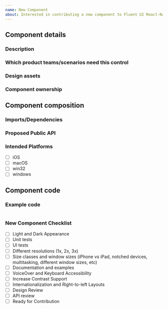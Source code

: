 ```yaml
---
name: New Component
about: Interested in contributing a new component to Fluent UI React-Native? This template includes necessary information to get started, and steps to completion
---
```


<!-- Use this template for new components or new component variants -->

## Component details

### Description

<!-- fill this out -->

### Which product teams/scenarios need this control

<!-- The more teams/scenarios that would use this control the better chance it will get prioritized -->

### Design assets

<!-- Please provide links to redlines or screenshots of intended component design -->
<!-- Are you internal to Microsoft and your design isn't yet public? Please reach out to us internally via the Fluent UI Apple Teams channel or log a request at https://aka.ms/fluentui-native. -->

### Component ownership

<!-- Are there one or more people who can help maintain this component over time? Who will address bugs? -->

## Component composition

### Imports/Dependencies

<!-- What other dependencies will your component be using -->

### Proposed Public API

<!-- Define the proposed public API for this control -->

### Intended Platforms
- [ ] iOS
- [ ] macOS
- [ ] win32
- [ ] windows

## Component code

### Example code

```Swift
```

### New Component Checklist

- [ ] Light and Dark Appearance
- [ ] Unit tests
- [ ] UI tests
- [ ] Different resolutions (1x, 2x, 3x)
- [ ] Size classes and window sizes (iPhone vs iPad, notched devices, multitasking, different window sizes, etc)
- [ ] Documentation and examples
- [ ] VoiceOver and Keyboard Accessibility
- [ ] Increase Contrast Support
- [ ] Internationalization and Right-to-left Layouts
- [ ] Design Review
- [ ] API review
- [ ] Ready for Contribution
